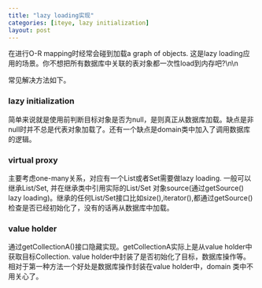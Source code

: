 ```yaml
---
title: "lazy loading实现"
categories: [iteye, lazy initialization]
layout: post
---
```

在进行O-R mapping时经常会碰到加载a graph of objects. 这是lazy loading应用的场景。你不想把所有数据库中关联的表对象都一次性load到内存吧?\n\n

常见解决方法如下。

### lazy initialization
简单来说就是使用前判断目标对象是否为null，是则真正从数据库加载。缺点是非null时并不总是代表对象加载了。还有一个缺点是domain类中加入了调用数据库的逻辑。  

### virtual proxy     
主要考虑one-many关系，对应有一个List或者Set需要做lazy loading. 一般可以继承List/Set, 并在继承类中引用实际的List/Set 对象source(通过getSource() lazy loading)。继承的任何List/Set接口比如size(),iterator(),都通过getSource()检查是否已经初始化了，没有的话再从数据库中加载。  

### value holder     
通过getCollectionA()接口隐藏实现。getCollectionA实际上是从value holder中获取目标Collection. value holder中封装了是否初始化了目标，数据库操作等。相对于第一种方法一个好处是数据库操作封装在value holder中，domain 类中不用关心了。  
